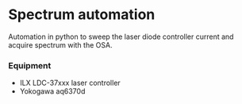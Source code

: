 # Spectrum automation

Automation in python to sweep the laser diode controller current and acquire spectrum with the OSA.

### Equipment
- ILX LDC-37xxx laser controller
- Yokogawa aq6370d
